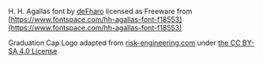 
H. H. Agallas font by [deFharo](https://defharo.com/) licensed as Freeware from [https://www.fontspace.com/hh-agallas-font-f18553](https://www.fontspace.com/hh-agallas-font-f18553)

Graduation Cap Logo adapted from [risk-engineering.com](https://risk-engineering.org/related-courses/) under [the CC BY-SA 4.0 License](https://creativecommons.org/licenses/by-sa/4.0/)